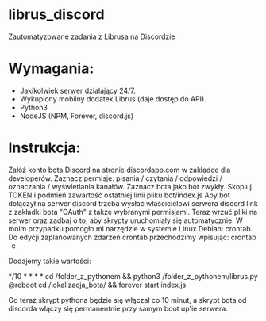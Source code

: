 # librus_discord
Zautomatyzowane zadania z Librusa na Discordzie

# Wymagania:
- Jakikolwiek serwer działający 24/7.
- Wykupiony mobilny dodatek Librus (daje dostęp do API).
- Python3
- NodeJS (NPM, Forever, discord.js)

# Instrukcja:
Załóż konto bota Discord na stronie discordapp.com w zakładce dla developerów.
Zaznacz permisje: pisania / czytania / odpowiedzi / oznaczania / wyświetlania kanałów.
Zaznacz bota jako bot zwykły.
Skopiuj TOKEN i podmień zawartość ostatniej linii pliku bot/index.js
Aby bot dołączył na serwer discord trzeba wysłać właścicielowi serwera discord link z zakładki bota "OAuth" z także wybranymi permisjami.
Teraz wrzuć pliki na serwer oraz zadbaj o to, aby skrypty uruchomiały się automatycznie.
W moim przypadku pomogło mi narzędzie w systemie Linux Debian: crontab.
Do edycji zaplanowanych zdarzeń crontab przechodzimy wpisując: crontab -e

Dodajemy takie wartości:

*/10 * * * * cd /folder_z_pythonem && python3 /folder_z_pythonem/librus.py
@reboot cd /lokalizacja_bota/ && forever start index.js

Od teraz skrypt pythona będzie się włączał co 10 minut, a skrypt bota od discorda włączy się permanentnie przy samym boot up'ie serwera.
